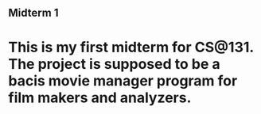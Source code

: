 ## Midterm 1

# This is my first midterm for CS@131. The project is supposed to be a bacis movie manager program for film makers and analyzers.
